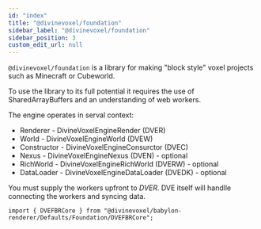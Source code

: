 ```yaml
---
id: "index"
title: "@divinevoxel/foundation"
sidebar_label: "@divinevoxel/foundation"
sidebar_position: 3
custom_edit_url: null
---
```


`@divinevoxel/foundation` is a library for making "block style" voxel projects such as Minecraft or Cubeworld. 

To use the library to its full potential it requires the use of SharedArrayBuffers and an understanding of web workers. 

The engine operates in serval context: 

- Renderer - DivineVoxelEngineRender (DVER)
- World - DivineVoxelEngineWorld (DVEW)
- Constructor - DivineVoxelEngineConsurctor (DVEC)
- Nexus - DivineVoxelEngineNexus (DVEN) - optional
- RichWorld - DivineVoxelEngineRichWorld (DVERW) - optional
- DataLoader - DivineVoxelEngineDataLoader  (DVEDK) - optional

You must supply the workers upfront to *DVER*. DVE itself will handlle connecting the workers and syncing data. 

```
import { DVEFBRCore } from "@divinevoxel/babylon-renderer/Defaults/Foundation/DVEFBRCore";

```



